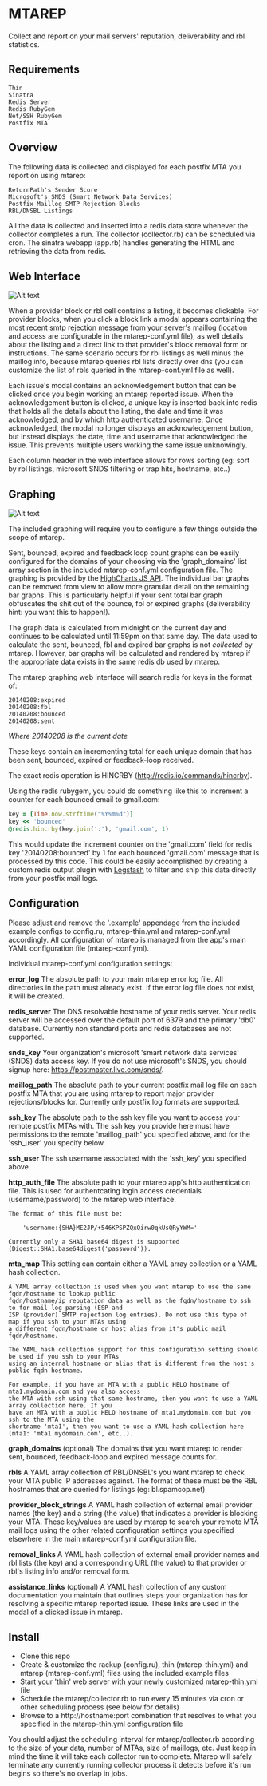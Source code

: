 MTAREP
================================
Collect and report on your mail servers' reputation, deliverability and rbl statistics.

Requirements
------------
    Thin
    Sinatra
    Redis Server
    Redis RubyGem
    Net/SSH RubyGem
    Postfix MTA

Overview
--------
The following data is collected and displayed for each postfix MTA you report on using mtarep:

    ReturnPath's Sender Score
    Microsoft's SNDS (Smart Network Data Services)
    Postfix Maillog SMTP Rejection Blocks
    RBL/DNSBL Listings

All the data is collected and inserted into a redis data store whenever the collector completes a run. The collector (collector.rb) can be scheduled via cron. The sinatra webapp (app.rb) handles generating the HTML and retrieving the data from redis.

Web Interface
-------------
![Alt text](screenshots/mtarep-webui-example.png?raw=true)

When a provider block or rbl cell contains a listing, it becomes clickable. For provider blocks, when you click a block link a modal appears containing the most recent smtp rejection message from your server's maillog (location and access are configurable in the mtarep-conf.yml file), as well details about the listing and a direct link to that provider's block removal form or instructions. The same scenario occurs for rbl listings as well minus the maillog info, because mtarep queries rbl lists directly over dns (you can customize the list of rbls queried in the mtarep-conf.yml file as well).

Each issue's modal contains an acknowledgement button that can be clicked once you begin working an mtarep reported issue. When the acknowledgement button is clicked, a unique key is inserted back into redis that holds all the details about the listing, the date and time it was acknowledged, and by which http authenticated username. Once acknowledged, the modal no longer displays an acknowledgement button, but instead displays the date, time and username that acknowledged the issue. This prevents multiple users working the same issue unknowingly.

Each column header in the web interface allows for rows sorting (eg: sort by rbl listings, microsoft SNDS filtering or trap hits, hostname, etc..)

Graphing
--------
![Alt text](screenshots/mtarep-graphs-example.png?raw=true)

The included graphing will require you to configure a few things outside the scope of mtarep.

Sent, bounced, expired and feedback loop count graphs can be easily configured for the domains of your choosing via the 'graph_domains' list array section in the included mtarep-conf.yml configuration file. The graphing is provided by the [HighCharts JS API](http://www.highcharts.com/products/highcharts). The individual bar graphs can be removed from view to allow more granular detail on the remaining bar graphs. This is particularly helpful if your sent total bar graph obfuscates the shit out of the bounce, fbl or expired graphs (deliverability hint: you want this to happen!).

The graph data is calculated from midnight on the current day and continues to be calculated until 11:59pm on that same day. The data used to calculate the sent, bounced, fbl and expired bar graphs is not *collected* by mtarep. However, bar graphs will be calculated and rendered by mtarep if the appropriate data exists in the same redis db used by mtarep.

The mtarep graphing web interface will search redis for keys in the format of:

    20140208:expired
    20140208:fbl
    20140208:bounced
    20140208:sent

*Where 20140208 is the current date*

These keys contain an incrementing total for each unique domain that has been sent, bounced, expired or feedback-loop received.

The exact redis operation is HINCRBY (http://redis.io/commands/hincrby).

Using the redis rubygem, you could do something like this to increment a counter for each bounced email to gmail.com:
```ruby
key = [Time.now.strftime("%Y%m%d")]
key << 'bounced'
@redis.hincrby(key.join(':'), 'gmail.com', 1)
```

This would update the increment counter on the 'gmail.com' field for redis key '20140208:bounced' by 1 for each bounced 'gmail.com' message that is processed by this code. This could be easily accomplished by creating a custom redis output plugin with [Logstash](https://github.com/logstash/logstash) to filter and ship this data directly from your postfix mail logs.

Configuration
-------------
Please adjust and remove the '.example' appendage from the included example configs to config.ru, mtarep-thin.yml and mtarep-conf.yml accordingly.
All configuration of mtarep is managed from the app's main YAML configuration file (mtarep-conf.yml).

Individual mtarep-conf.yml configuration settings:

**error_log**
    The absolute path to your main mtarep error log file. All directories in the path must already exist.
    If the error log file does not exist, it will be created.

**redis_server**
    The DNS resolvable hostname of your redis server. Your redis server will be accessed over the default
    port of 6379 and the primary 'db0' database. Currently non standard ports and redis databases are not
    supported.

**snds_key**
    Your organization's microsoft 'smart network data services' (SNDS) data access key. If you do not use
    microsoft's SNDS, you should signup here: https://postmaster.live.com/snds/.

**maillog_path**
    The absolute path to your current postfix mail log file on each postfix MTA that you are using mtarep
    to report major provider rejections/blocks for. Currently only postfix log formats are supported.

**ssh_key**
    The absolute path to the ssh key file you want to access your remote postfix MTAs with. The ssh key
    you provide here must have permissions to the remote 'maillog_path' you specified above, and for the
    'ssh_user' you specify below.

**ssh_user**
    The ssh username associated with the 'ssh_key' you specified above.

**http_auth_file**
    The absolute path to your mtarep app's http authentication file. This is used for authentcating login
    access credentials (username/password) to the mtarep web interface.

    The format of this file must be:

        'username:{SHA}ME2JP/+546KPSPZQxQirw0qkUsQRyYWM='

    Currently only a SHA1 base64 digest is supported (Digest::SHA1.base64digest('password')).

**mta_map**
    This setting can contain either a YAML array collection or a YAML hash collection.

    A YAML array collection is used when you want mtarep to use the same fqdn/hostname to lookup public
    fqdn/hostname/ip reputation data as well as the fqdn/hostname to ssh to for mail log parsing (ESP and
    ISP (provider) SMTP rejection log entries). Do not use this type of map if you ssh to your MTAs using
    a different fqdn/hostname or host alias from it's public mail fqdn/hostname.

    The YAML hash collection support for this configuration setting should be used if you ssh to your MTAs
    using an internal hostname or alias that is different from the host's public fqdn hostname.

    For example, if you have an MTA with a public HELO hostname of mta1.mydomain.com and you also access
    the MTA with ssh using that same hostname, then you want to use a YAML array collection here. If you
    have an MTA with a public HELO hostname of mta1.mydomain.com but you ssh to the MTA using the
    shortname 'mta1', then you want to use a YAML hash collection here (mta1: 'mta1.mydomain.com', etc..).

**graph_domains** (optional)
    The domains that you want mtarep to render sent, bounced, feedback-loop and expired message counts for.

**rbls**
    A YAML array collection of RBL/DNSBL's you want mtarep to check your MTA public IP addresses against.
    The format of these must be the RBL hostnames that are queried for listings (eg: bl.spamcop.net)

**provider_block_strings**
    A YAML hash collection of external email provider names (the key) and a string (the value) that
    indicates a provider is blocking your MTA. These key/values are used by mtarep to search your remote
    MTA mail logs using the other related configuration settings you specified elsewhere in the main
    mtarep-conf.yml configuration file.

**removal_links**
    A YAML hash collection of external email provider names and rbl lists (the key) and a corresponding
    URL (the value) to that provider or rbl's listing info and/or removal form.

**assistance_links** (optional)
    A YAML hash collection of any custom documentation you maintain that outlines steps your organization
    has for resolving a specific mtarep reported issue. These links are used in the modal of a clicked
    issue in mtarep.

Install
-------
- Clone this repo
- Create & customize the rackup (config.ru), thin (mtarep-thin.yml) and mtarep (mtarep-conf.yml) files using the included example files
- Start your 'thin' web server with your newly customized mtarep-thin.yml file
- Schedule the mtarep/collector.rb to run every 15 minutes via cron or other scheduling process (see below for details)
- Browse to a http://hostname:port combination that resolves to what you specified in the mtarep-thin.yml configuration file

You should adjust the scheduling interval for mtarep/collector.rb according to the size of your data, number of MTAs, size of maillogs, etc. Just keep in mind the time it will take each collector run to complete. Mtarep will safely terminate any currently running collector process it detects before it's run begins so there's no overlap in jobs.
